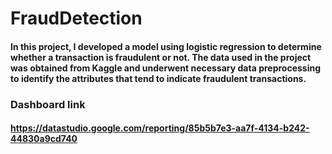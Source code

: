 # FraudDetection
####  In this project, I developed a model using logistic regression to determine whether a transaction is fraudulent or not. The data used in the project was obtained from Kaggle and underwent necessary data preprocessing to identify the attributes that tend to indicate fraudulent transactions.
###  Dashboard link
#### https://datastudio.google.com/reporting/85b5b7e3-aa7f-4134-b242-44830a9cd740
